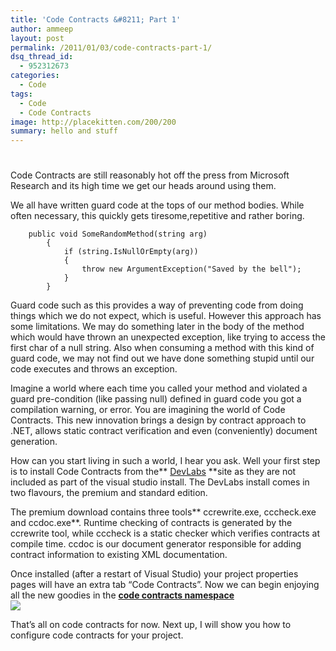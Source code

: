 ```yaml
---
title: 'Code Contracts &#8211; Part 1'
author: ammeep
layout: post
permalink: /2011/01/03/code-contracts-part-1/
dsq_thread_id:
  - 952312673
categories:
  - Code
tags:
  - Code
  - Code Contracts
image: http://placekitten.com/200/200
summary: hello and stuff
---
```

# 

Code Contracts are still reasonably hot off the press from Microsoft Research and its high time we get our heads around using them.

We all have written guard code at the tops of our method bodies. While often necessary, this quickly gets tiresome,repetitive and rather boring.

        public void SomeRandomMethod(string arg)
            {
                if (string.IsNullOrEmpty(arg))
                {
                    throw new ArgumentException("Saved by the bell");
                }
            }

Guard code such as this provides a way of preventing code from doing things which we do not expect, which is useful. However this approach has some limitations. We may do something later in the body of the method which would have thrown an unexpected exception, like trying to access the first char of a null string. Also when consuming a method with this kind of guard code, we may not find out we have done something stupid until our code executes and throws an exception.

Imagine a world where each time you called your method and violated a guard pre-condition (like passing null) defined in guard code you got a compilation warning, or error. You are imagining the world of Code Contracts. This new innovation brings a design by contract approach to .NET, allows static contract verification and even (conveniently) document generation.

How can you start living in such a world, I hear you ask. Well your first step is to install Code Contracts from the** [DevLabs][1] **site as they are not included as part of the visual studio install. The DevLabs install comes in two flavours, the premium and standard edition.

 [1]: http://msdn.microsoft.com/en-us/devlabs/dd491992.aspx

The premium download contains three tools** ccrewrite.exe, cccheck.exe and ccdoc.exe**. Runtime checking of contracts is generated by the ccrewrite tool, while cccheck is a static checker which verifies contracts at compile time. ccdoc is our document generator responsible for adding contract information to existing XML documentation.

Once installed (after a restart of Visual Studio) your project properties pages will have an extra tab “Code Contracts”. Now we can begin enjoying all the new goodies in the **[code contracts namespace][2]**  
![][3]

 [2]: http://msdn.microsoft.com/en-us/library/system.diagnostics.contracts.aspx
 [3]: https://lh4.googleusercontent.com/87yxH5G-SCHbeudn-Fnrk2OGdaSSdygCLfQApKqIEszbH14i5kGEr2WTPUG-_jIGsja_izho1vGOV8LFY_hpr4dh92W6jVfVav8RfWw_v4U_pfpqKw

That’s all on code contracts for now. Next up, I will show you how to configure code contracts for your project.